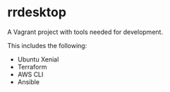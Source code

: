 # rrdesktop

A Vagrant project with tools needed for development.

This includes the following:
* Ubuntu Xenial
* Terraform
* AWS CLI
* Ansible
